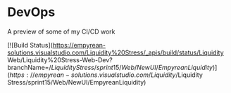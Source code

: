 # DevOps
A preview of some of my CI/CD work

[![Build Status](https://empyrean-solutions.visualstudio.com/Liquidity%20Stress/_apis/build/status/Liquidity Web/Liquidity%20Stress-Web-Dev?branchName=$/Liquidity Stress/sprint15/Web/NewUI/EmpyreanLiquidity)](https://empyrean-solutions.visualstudio.com/Liquidity%20Stress/_build/latest?definitionId=11&branchName=$/Liquidity Stress/sprint15/Web/NewUI/EmpyreanLiquidity)
